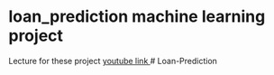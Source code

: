 # loan_prediction machine learning project

Lecture for these project
[youtube link ](https://www.youtube.com/playlist?list=PLA0J2h1KIAR7xoDbI1usGLVRW6_6qiLuq)
#   L o a n - P r e d i c t i o n  
 